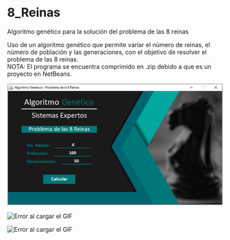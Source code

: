 # 8_Reinas
Algoritmo genético para la solución del problema de las 8 reinas

Uso de un algoritmo genético que permite variar el número de reinas, el número de población y las generaciones, con el objetivo de resolver el problema de las 8 reinas.  
NOTA: El programa se encuentra comprimido en .zip debido a que es un proyecto en NetBeans.

![Error al cargar el GIF](https://github.com/JoseAntSA/8_Reinas/blob/main/Assets/AG_8Reinas_1.png)

![Error al cargar el GIF](https://github.com/JoseAntSA/8_Reinas/blob/main/Assets/8Reinas_GIF_1.gif)

![Error al cargar el GIF](https://github.com/JoseAntSA/8_Reinas/blob/main/Assets/8Reinas_GIF_2.gif)
